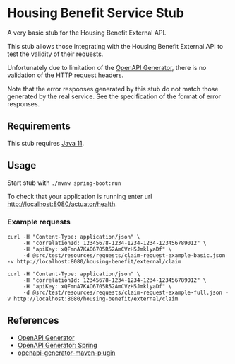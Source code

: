 # Housing Benefit Service Stub

A very basic stub for the Housing Benefit External API. 

This stub allows those integrating with the Housing Benefit External API to test the validity of their requests.

Unfortunately due to limitation of the [OpenAPI Generator](https://openapi-generator.tech/), there is no validation of the HTTP request headers.

Note that the error responses generated by this stub do not match those generated by the real service. See the specification of the format of error responses.

## Requirements

This stub requires [Java 11](http://openjdk.java.net/projects/jdk/11/).

## Usage

Start stub with `./mvnw spring-boot:run`

To check that your application is running enter url [http://localhost:8080/actuator/health](http://localhost:8080/actuator/health).

### Example requests

```
curl -H "Content-Type: application/json" \
     -H "correlationId: 12345678-1234-1234-1234-123456789012" \
     -H "apiKey: xQFmnA7KAO6705R52AmCVzH5JmklyaDf" \
     -d @src/test/resources/requests/claim-request-example-basic.json -v http://localhost:8080/housing-benefit/external/claim
```

```
curl -H "Content-Type: application/json" \
     -H "correlationId: 12345678-1234-1234-1234-123456789012" \
     -H "apiKey: xQFmnA7KAO6705R52AmCVzH5JmklyaDf" \
     -d @src/test/resources/requests/claim-request-example-full.json -v http://localhost:8080/housing-benefit/external/claim
```

## References

* [OpenAPI Generator](https://openapi-generator.tech/)
* [OpenAPI Generator: Spring](https://openapi-generator.tech/docs/generators/spring)
* [openapi-generator-maven-plugin](https://github.com/OpenAPITools/openapi-generator/tree/master/modules/openapi-generator-maven-plugin)